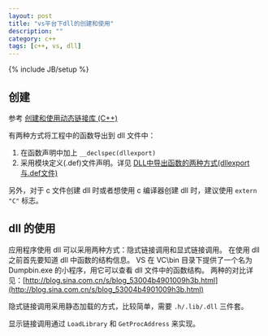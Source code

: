 ```yaml
---
layout: post
title: "vs平台下dll的创建和使用"
description: ""
category: c++
tags: [c++, vs, dll]
---
```

{% include JB/setup %}

## 创建

参考 [创建和使用动态链接库 (C++)](http://www.cnblogs.com/houkai/archive/2013/06/05/3119513.html)

有两种方式将工程中的函数导出到 dll 文件中：

  1. 在函数声明中加上 `__declspec(dllexport)`
  2. 采用模块定义(.def)文件声明。详见 [DLL中导出函数的两种方式(dllexport与.def文件)](http://www.cnblogs.com/enterBeijingThreetimes/archive/2010/08/04/1792099.html)

另外，对于 c 文件创建 dll 时或者想使用 c 编译器创建 dll 时，建议使用 `extern "C"` 标志。

## dll 的使用

应用程序使用 dll 可以采用两种方式：隐式链接调用和显式链接调用。
在使用 dll 之前首先要知道 dll 中函数的结构信息。
VS 在 VC\bin 目录下提供了一个名为 Dumpbin.exe 的小程序，用它可以查看 dll 文件中的函数结构。
两种的对比详见：[http://blog.sina.com.cn/s/blog_53004b4901009h3b.html](http://blog.sina.com.cn/s/blog_53004b4901009h3b.html)

隐式链接调用采用静态加载的方式，比较简单，需要 `.h/.lib/.dll` 三件套。

显示链接调用通过 `LoadLibrary` 和 `GetProcAddress` 来实现。
